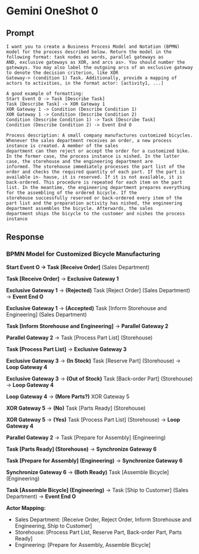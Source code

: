 # Gemini OneShot 0

## Prompt 

    I want you to create a Business Process Model and Notation (BPMN) model for the process described below. Return the model in the following format: task nodes as words, parallel gateways as 
    AND, exclusive gateways as XOR, and arcs as>. You should number the gateways. You may also label the outgoing arcs of an exclusive gateway to denote the decision criterion, like XOR 
    Gateway-> (condition 1) Task. Additionally, provide a mapping of actors to activities, in the format actor: [activity1, ...]

    A good example of formatting:
    Start Event O -> Task [Describe Task]
    Task [Describe Task] -> XOR Gateway 1
    XOR Gateway 1 -> Condition (Describe Condition 1)
    XOR Gateway 1 -> Condition (Describe Condition 2)
    Condition (Describe Condition 1) -> Task [Describe Task]
    Condition (Describe Condition 2) -> Event End O

    Process description: A small company manufactures customized bicycles. Whenever the sales department receives an order, a new process instance is created. A member of the sales 
    department can then reject or accept the order for a customized bike. In the former case, the process instance is nished. In the latter case, the storehouse and the engineering department are 
    informed. The storehouse immediately processes the part list of the order and checks the required quantity of each part. If the part is available in- hause, it is reserved. If it is not available, it is 
    back-ordered. This procedure is repeated for each item on the part list. In the meantime, the engineering department prepares everything for the assembling of the ordered bicycle. If the 
    storehouse successfully reserved or back-ordered every item of the part list and the preparation activity has nished, the engineering department assembles the bicycle. Afterwards, the sales 
    department ships the bicycle to the customer and nishes the process instance

## Response
### BPMN Model for Customized Bicycle Manufacturing

**Start Event O -> Task [Receive Order]** (Sales Department)

**Task [Receive Order]** -> **Exclusive Gateway 1**

**Exclusive Gateway 1** -> **(Rejected)** Task [Reject Order] (Sales Department) -> **Event End O**

**Exclusive Gateway 1** -> **(Accepted)** Task [Inform Storehouse and Engineering] (Sales Department)

**Task [Inform Storehouse and Engineering]** -> **Parallel Gateway 2**

**Parallel Gateway 2** -> Task [Process Part List] (Storehouse)

**Task [Process Part List]** -> **Exclusive Gateway 3**

**Exclusive Gateway 3** -> **(In Stock)** Task [Reserve Part] (Storehouse) -> **Loop Gateway 4**

**Exclusive Gateway 3** -> **(Out of Stock)** Task [Back-order Part] (Storehouse) -> **Loop Gateway 4**

**Loop Gateway 4** -> **(More Parts?)** XOR Gateway 5

**XOR Gateway 5** -> **(No)** Task [Parts Ready] (Storehouse)

**XOR Gateway 5** -> **(Yes)** Task [Process Part List] (Storehouse) -> **Loop Gateway 4**

**Parallel Gateway 2** -> Task [Prepare for Assembly] (Engineering)

**Task [Parts Ready] (Storehouse)** -> **Synchronize Gateway 6**

**Task [Prepare for Assembly] (Engineering)** -> **Synchronize Gateway 6**

**Synchronize Gateway 6** -> **(Both Ready)** Task [Assemble Bicycle] (Engineering)

**Task [Assemble Bicycle] (Engineering)** -> Task [Ship to Customer] (Sales Department) -> **Event End O**

**Actor Mapping:**

* Sales Department: [Receive Order, Reject Order, Inform Storehouse and Engineering, Ship to Customer]
* Storehouse: [Process Part List, Reserve Part, Back-order Part, Parts Ready]
* Engineering: [Prepare for Assembly, Assemble Bicycle]
